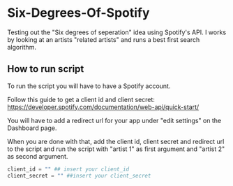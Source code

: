 # Six-Degrees-Of-Spotify
Testing out the "Six degrees of seperation" idea using Spotify's API. I works by looking at an artists "related artists" and runs a best first search algorithm.

## How to run script
To run the script you will have to have a Spotify account. 

Follow this guide to get a client id and client secret: https://developer.spotify.com/documentation/web-api/quick-start/

You will have to add a redirect url for your app under "edit settings" on the Dashboard page. 

When you are done with that, add the client id, client secret and redirect url to the script and run the script with "artist 1" as first argument and "artist 2" as second argument. 
```python
client_id = "" ## insert your client_id
client_secret = "" ##insert your client_secret
```
